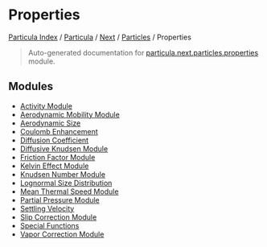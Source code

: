 # Properties

[Particula Index](../../../../README.md#particula-index) / [Particula](../../../index.md#particula) / [Next](../../index.md#next) / [Particles](../index.md#particles) / Properties

> Auto-generated documentation for [particula.next.particles.properties](https://github.com/Gorkowski/particula/blob/main/particula/next/particles/properties/__init__.py) module.

## Modules

- [Activity Module](./activity_module.md)
- [Aerodynamic Mobility Module](./aerodynamic_mobility_module.md)
- [Aerodynamic Size](./aerodynamic_size.md)
- [Coulomb Enhancement](./coulomb_enhancement.md)
- [Diffusion Coefficient](./diffusion_coefficient.md)
- [Diffusive Knudsen Module](./diffusive_knudsen_module.md)
- [Friction Factor Module](./friction_factor_module.md)
- [Kelvin Effect Module](./kelvin_effect_module.md)
- [Knudsen Number Module](./knudsen_number_module.md)
- [Lognormal Size Distribution](./lognormal_size_distribution.md)
- [Mean Thermal Speed Module](./mean_thermal_speed_module.md)
- [Partial Pressure Module](./partial_pressure_module.md)
- [Settling Velocity](./settling_velocity.md)
- [Slip Correction Module](./slip_correction_module.md)
- [Special Functions](./special_functions.md)
- [Vapor Correction Module](./vapor_correction_module.md)
